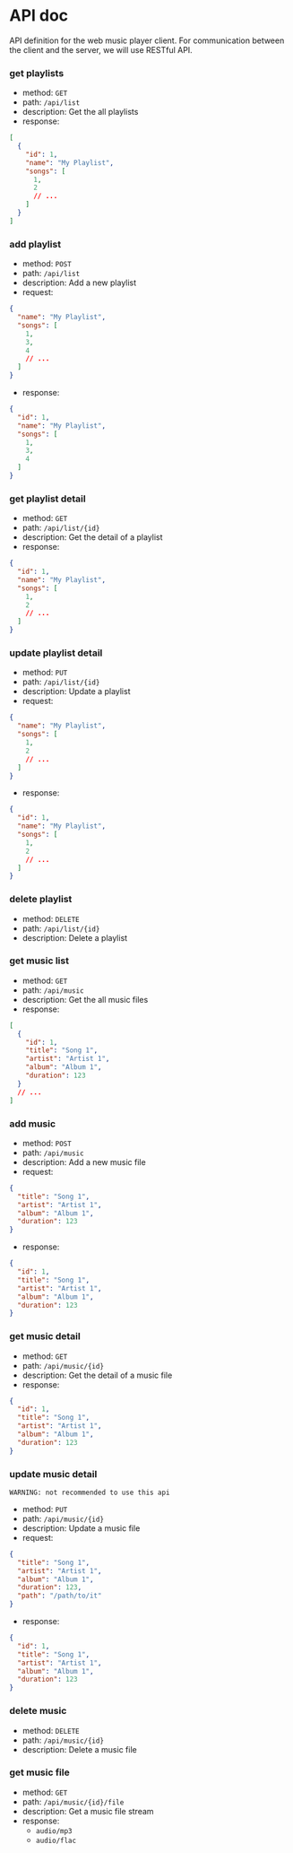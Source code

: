 # API doc

API definition for the web music player client. For communication between the
client and the server, we will use RESTful API.

### get playlists

- method: `GET`
- path: `/api/list`
- description: Get the all playlists
- response:

```json
[
  {
    "id": 1,
    "name": "My Playlist",
    "songs": [
      1,
      2
      // ...
    ]
  }
]
```

### add playlist

- method: `POST`
- path: `/api/list`
- description: Add a new playlist
- request:

```json
{
  "name": "My Playlist",
  "songs": [
    1,
    3,
    4
    // ...
  ]
}
```

- response:

```json
{
  "id": 1,
  "name": "My Playlist",
  "songs": [
    1,
    3,
    4
  ]
}
```

### get playlist detail

- method: `GET`
- path: `/api/list/{id}`
- description: Get the detail of a playlist
- response:

```json
{
  "id": 1,
  "name": "My Playlist",
  "songs": [
    1,
    2
    // ...
  ]
}
```

### update playlist detail

- method: `PUT`
- path: `/api/list/{id}`
- description: Update a playlist
- request:

```json
{
  "name": "My Playlist",
  "songs": [
    1,
    2
    // ...
  ]
}
```

- response:

```json
{
  "id": 1,
  "name": "My Playlist",
  "songs": [
    1,
    2
    // ...
  ]
}
```

### delete playlist

- method: `DELETE`
- path: `/api/list/{id}`
- description: Delete a playlist

### get music list

- method: `GET`
- path: `/api/music`
- description: Get the all music files
- response:

```json
[
  {
    "id": 1,
    "title": "Song 1",
    "artist": "Artist 1",
    "album": "Album 1",
    "duration": 123
  }
  // ...
]
```

### add music

- method: `POST`
- path: `/api/music`
- description: Add a new music file
- request:

```json
{
  "title": "Song 1",
  "artist": "Artist 1",
  "album": "Album 1",
  "duration": 123
}
```

- response:

```json
{
  "id": 1,
  "title": "Song 1",
  "artist": "Artist 1",
  "album": "Album 1",
  "duration": 123
}
```

### get music detail

- method: `GET`
- path: `/api/music/{id}`
- description: Get the detail of a music file
- response:

```json
{
  "id": 1,
  "title": "Song 1",
  "artist": "Artist 1",
  "album": "Album 1",
  "duration": 123
}
```

### update music detail

`WARNING: not recommended to use this api`

- method: `PUT`
- path: `/api/music/{id}`
- description: Update a music file
- request:

```json
{
  "title": "Song 1",
  "artist": "Artist 1",
  "album": "Album 1",
  "duration": 123,
  "path": "/path/to/it"
}
```

- response:

```json
{
  "id": 1,
  "title": "Song 1",
  "artist": "Artist 1",
  "album": "Album 1",
  "duration": 123
}
```

### delete music

- method: `DELETE`
- path: `/api/music/{id}`
- description: Delete a music file

### get music file

- method: `GET`
- path: `/api/music/{id}/file`
- description: Get a music file stream
- response:
  - `audio/mp3`
  - `audio/flac`
